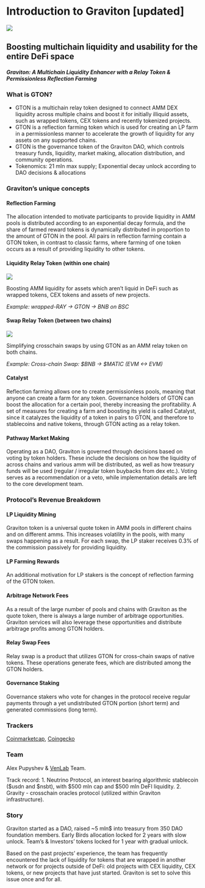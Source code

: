 # Introduction to Graviton \[updated\]

![](https://lh3.googleusercontent.com/AwA7cCWmWF2A43wi1rxTAoPyr9BXzy4kODkGx_JoHRrL0xIBBtmKjT2zB5qMZL3vxSD4s0Q7EhtaoYmdcI9xK-vdgyeMdeInFwKynMIJeSocYiLpViRlcjOfemEEOAKF0bHFIfkA)

## Boosting multichain liquidity and usability for the entire DeFi space

#### _Graviton: A Multichain Liquidity Enhancer with a Relay Token & Permissionless Reflection Farming_

### What is GTON?

* GTON is a multichain relay token designed to connect AMM DEX liquidity across multiple chains and boost it for initially illiquid assets, such as wrapped tokens, CEX tokens and recently tokenized projects.
* GTON is a reflection farming token which is used for creating an LP farm in a permissionless manner to accelerate the growth of liquidity for any assets on any supported chains.
* GTON is the governance token of the Graviton DAO, which controls treasury funds, liquidity, market making, allocation distribution, and community operations.
* Tokenomics: 21 mln max supply; Exponential decay unlock according to DAO decisions & allocations

### Graviton’s unique concepts

#### Reflection Farming

The allocation intended to motivate participants to provide liquidity in AMM pools is distributed according to an exponential decay formula, and the share of farmed reward tokens is dynamically distributed in proportion to the amount of GTON in the pool. All pairs in reflection farming contain a GTON token, in contrast to classic farms, where farming of one token occurs as a result of providing liquidity to other tokens.

#### Liquidity Relay Token \(within one chain\)

![](https://lh3.googleusercontent.com/S2vnN6yXG-Aye0vEJWT9ULbVbAnqhKybUcRVZgdJD7yBO4536-JYYvEw3suVAZSqH2MC8y3QbwN0nM3XCK8Knqo-IfEiA2kuWNreQyMoKZtRhsleQv1zajA3jBVBLcuPSywi-p-T)

Boosting AMM liquidity for assets which aren’t liquid in DeFi such as wrapped tokens, CEX tokens and assets of new projects.

_Example: wrapped-RAY -&gt; GTON -&gt; BNB on BSC_

#### Swap Relay Token \(between two chains\)

![](https://lh4.googleusercontent.com/9TEgihUBdhEIlC_R_VqKThzoSZ4qtnqzl0ajNyh_l8PhUxhX2eLmKPDFeQTVgXrQiNx_XGU1fi6ngyhZov7VxMe72kYYVgf408JmMYkNHEKSthdXTiwh0bvYxSIltPSRwUq6Vfcy)

Simplifying crosschain swaps by using GTON as an AMM relay token on both chains.

_Example: Cross-chain Swap: $BNB -&gt; $MATIC \(EVM &lt;-&gt; EVM\)_

#### Catalyst

Reflection farming allows one to create permissionless pools, meaning that anyone can create a farm for any token. Governance holders of GTON can boost the allocation for a certain pool, thereby increasing the profitability. A set of measures for creating a farm and boosting its yield is called Catalyst, since it catalyzes the liquidity of a token in pairs to GTON, and therefore to stablecoins and native tokens, through GTON acting as a relay token.

#### Pathway Market Making

Operating as a DAO, Graviton is governed through decisions based on voting by token holders. These include the decisions on how the liquidity of across chains and various amm will be distributed, as well as how treasury funds will be used \(regular / irregular token buybacks from dex etc.\). Voting serves as a recommendation or a veto, while implementation details are left to the core development team.

### Protocol’s Revenue Breakdown

#### LP Liquidity Mining

Graviton token is a universal quote token in AMM pools in different chains and on different amms. This increases volatility in the pools, with many swaps happening as a result. For each swap, the LP staker receives 0.3% of the commission passively for providing liquidity.  


#### LP Farming Rewards

An additional motivation for LP stakers is the concept of reflection farming of the GTON token.  


#### Arbitrage Network Fees

As a result of the large number of pools and chains with Graviton as the quote token, there is always a large number of arbitrage opportunities. Graviton services will also leverage these opportunities and distribute arbitrage profits among GTON holders.  


#### Relay Swap Fees

Relay swap is a product that utilizes GTON for cross-chain swaps of native tokens. These operations generate fees, which are distributed among the GTON holders.  


#### Governance Staking

Governance stakers who vote for changes in the protocol receive regular payments through a yet undistributed GTON portion \(short term\) and generated commissions \(long term\).

### Trackers

[Coinmarketcap](https://coinmarketcap.com/currencies/graviton-one/), [Coingecko](https://www.coingecko.com/en/coins/graviton)

### Team

Alex Pupyshev & [VenLab](https://venlab.dev) Team. 

Track record: 1. Neutrino Protocol, an interest bearing algorithmic stablecoin \($usdn and $nsbt\), with $500 mln cap and $500 mln DeFI liquidity. 2. Gravity - crosschain oracles protocol \(utilized within Graviton infrastructure\).

### Story

Graviton started as a DAO, raised ~5 mln$ into treasury from 350 DAO foundation members. Early Birds allocation locked for 2 years with slow unlock. Team’s & Investors’ tokens locked for 1 year with gradual unlock.

Based on the past projects’ experience, the team has frequently encountered the lack of liquidity for tokens that are wrapped in another network or for projects outside of DeFi: old projects with CEX liquidity, CEX tokens, or new projects that have just started. Graviton is set to solve this issue once and for all.

